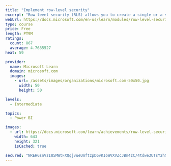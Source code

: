 ```yaml
---
title: "Implement row-level security"
excerpt: "Row-level security (RLS) allows you to create a single or a set of reports that targets data for a specific user. In this module, you will learn how to implement RLS by using either a static or dynamic method and how Microsoft Power BI simplifies testing RLS in Power BI Desktop and Power BI service."
webUrl: https://docs.microsoft.com/en-us/learn/modules/row-level-security-power-bi/
type: course
price: Free
length: PT9M
ratings:
  count: 867
  average: 4.7635527
heat: 59

provider:
  name: Microsoft Learn
  domain: microsoft.com
  images:
    - url: /assets/images/organizations/microsoft.com-50x50.jpg
      width: 50
      height: 50

levels:
  - Intermediate

topics:
  - Power BI

images:
  - url: https://docs.microsoft.com/learn/achievements/row-level-security-power-bi-social.png
    width: 643
    height: 321
    isCached: true

secured: "NREHGsnVzI85MWtFXQqjvueUmftzpD6vKIoWVXVZcJBm4zC/4tdwe3UTsY2hX6AasQHLnMDLpRb/2quX+X3ew3jxppEshB0W7tj9NRBYzh9cSJCqKn9qPErY5X1/EcFuHLqwGMugI8mCYvZ2GIRug2Y0tnljSV1mS2GBiYwZH8RID2fEapFuVVPEtuc6YTIXUGNELVmplgKZ44isPmyGVzwzRV/YVVa4u4BNFRjE9lozTpFxza2A1vgS75UYsANQIE6k85BBx3P/fR05VjB8xrQGHrn/3K38jFNxffoDN4QXTQJqnCpVVBPttqau185YJSVY4tp0cZL6FJNRmHpFy48LbOjQd9x436r9+2aTOjG8/fp8TDS7abH8JYM57sflZOltkby9MNPGkODpUW1bccQfLAQV9WmiO6XzIUIkss4=;pq6hKUKk3SSyiT57ET7sBw=="
---
```


